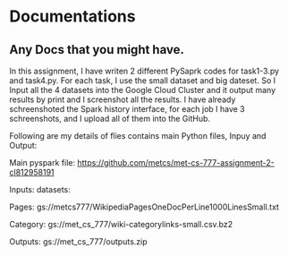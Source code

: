 
# Documentations 


## Any Docs that you might have. 


In this assignment, I have writen 2 different PySaprk codes for task1-3.py and task4.py. For each task, I use the  small dataset and big dateset. So I Input all the 4 datasets into the Google Cloud Cluster and it output many results by print and  I screenshot all the results. I have already schreenshoted the Spark history interface, for each job I have 3 schreenshots, and I upload all of them into the GitHub.

Following are my details of flies contains main Python files, Inpuy and Output:

Main pyspark file: https://github.com/metcs/met-cs-777-assignment-2-cl812958191

Inputs: datasets: 


Pages:
gs://metcs777/WikipediaPagesOneDocPerLine1000LinesSmall.txt

Category:
gs://met_cs_777/wiki-categorylinks-small.csv.bz2

Outputs: 
gs://met_cs_777/outputs.zip
